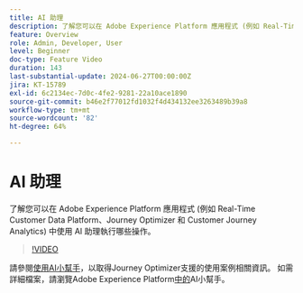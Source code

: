 ```yaml
---
title: AI 助理
description: 了解您可以在 Adobe Experience Platform 應用程式 (例如 Real-Time Customer Data Platform、Journey Optimizer 和 Customer Journey Analytics) 中使用 AI 助理執行哪些操作。
feature: Overview
role: Admin, Developer, User
level: Beginner
doc-type: Feature Video
duration: 143
last-substantial-update: 2024-06-27T00:00:00Z
jira: KT-15789
exl-id: 6c2134ec-7d0c-4fe2-9281-22a10ace1890
source-git-commit: b46e2f77012fd1032f4d434132ee3263489b39a8
workflow-type: tm+mt
source-wordcount: '82'
ht-degree: 64%

---
```


# AI 助理

了解您可以在 Adobe Experience Platform 應用程式 (例如 Real-Time Customer Data Platform、Journey Optimizer 和 Customer Journey Analytics) 中使用 AI 助理執行哪些操作。

>[!VIDEO](https://video.tv.adobe.com/v/3429845/?learn=on)

請參閱[使用AI小幫手](https://experienceleague.adobe.com/zh-hant/docs/journey-optimizer/using/get-started/ai-assistant)，以取得Journey Optimizer支援的使用案例相關資訊。 如需詳細檔案，請瀏覽Adobe Experience Platform[中的](https://experienceleague.adobe.com/zh-hant/docs/experience-platform/ai-assistant/home)AI小幫手。
